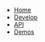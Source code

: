 <!-- Documentation licensed under CC BY 4.0 -->
<!-- License available at https://creativecommons.org/licenses/by/4.0/ -->
* [Home]
* [Develop]
* [API]
* [Demos]



<!-- URLS -->

[Home]: /closure/goog/g3doc/index
[Develop]: /closure/goog/g3doc/develop
[API]: /closure/goog/g3doc/api
[Demos]: /closure/goog/g3doc/demos
